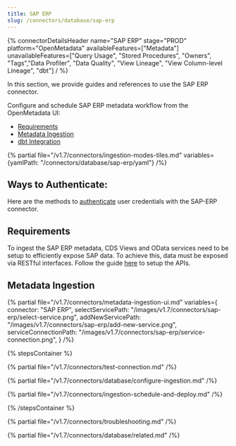 ```yaml
---
title: SAP ERP
slug: /connectors/database/sap-erp
---
```


{% connectorDetailsHeader
name="SAP ERP"
stage="PROD"
platform="OpenMetadata"
availableFeatures=["Metadata"]
unavailableFeatures=["Query Usage", "Stored Procedures", "Owners", "Tags","Data Profiler", "Data Quality", "View Lineage", "View Column-level Lineage", "dbt"]
/ %}


In this section, we provide guides and references to use the SAP ERP connector.

Configure and schedule SAP ERP metadata workflow from the OpenMetadata UI:

- [Requirements](#requirements)
- [Metadata Ingestion](#metadata-ingestion)
- [dbt Integration](/connectors/ingestion/workflows/dbt)

{% partial file="/v1.7/connectors/ingestion-modes-tiles.md" variables={yamlPath: "/connectors/database/sap-erp/yaml"} /%}

## Ways to Authenticate:

Here are the methods to [authenticate](/connectors/database/sap-erp/connections) user credentials with the SAP-ERP connector.

## Requirements

To ingest the SAP ERP metadata, CDS Views and OData services need to be setup to efficiently expose SAP data. To achieve this, data must be exposed via RESTful interfaces.
Follow the guide [here](/connectors/database/sap-erp/setup-sap-apis) to setup the APIs.

## Metadata Ingestion

{% partial 
  file="/v1.7/connectors/metadata-ingestion-ui.md" 
  variables={
    connector: "SAP ERP", 
    selectServicePath: "/images/v1.7/connectors/sap-erp/select-service.png",
    addNewServicePath: "/images/v1.7/connectors/sap-erp/add-new-service.png",
    serviceConnectionPath: "/images/v1.7/connectors/sap-erp/service-connection.png",
} 
/%}

{% stepsContainer %}

{% partial file="/v1.7/connectors/test-connection.md" /%}

{% partial file="/v1.7/connectors/database/configure-ingestion.md" /%}

{% partial file="/v1.7/connectors/ingestion-schedule-and-deploy.md" /%}

{% /stepsContainer %}

{% partial file="/v1.7/connectors/troubleshooting.md" /%}

{% partial file="/v1.7/connectors/database/related.md" /%}
